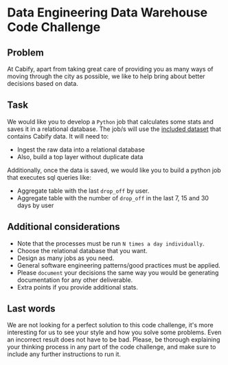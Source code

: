 # Data Engineering Data Warehouse Code Challenge
## Problem
At Cabify, apart from taking great care of providing you as many ways of moving through the city as possible, we like to help bring about better decisions based on data.

## Task
We would like you to develop a `Python` job that calculates some stats and saves it in a relational database.
The job/s will use the [included dataset](./dataset.zip) that contains Cabify data. It will need to:
- Ingest the raw data into a relational database
- Also, build a top layer without duplicate data  

Additionally, once the data is saved, we would like you to build a python job that executes sql queries like:
- Aggregate table with the last `drop_off` by user.
- Aggregate table with the number of `drop_off` in the last 7, 15 and 30 days by user


## Additional considerations
- Note that the processes must be run `N times a day individually`.
- Choose the relational database that you want.
- Design as many jobs as you need.
- General software engineering patterns/good practices must be applied.
- Please `document` your decisions the same way you would be generating documentation for any other deliverable.
- Extra points if you provide additional stats.

## Last words
We are not looking for a perfect solution to this code challenge, it's more interesting for us to see your style and how you solve some problems. Even an incorrect result does not have to be bad. Please, be thorough explaining your thinking process in any part of the code challenge, and make sure to include any further instructions to run it.
